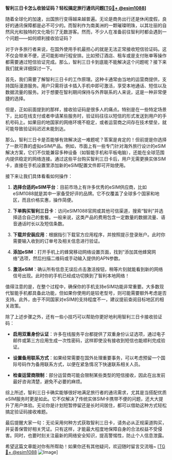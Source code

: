 **智利三日卡怎么收验证码？轻松搞定旅行通讯问题[[TG💪+ @esim1088](https://t.me/s/esim1088)]**

随着全球化的加速，出国旅行变得越来越普遍。无论是商务出行还是休闲度假，良好的通讯保障都是必不可少的。而智利作为南美洲的一颗璀璨明珠，以其壮丽的自然风光和独特的文化吸引了无数游客。然而，不少人在准备前往智利时都会遇到一个问题——如何顺利接收验证码？

对于许多旅行者来说，在国外使用手机最担心的就是无法正常接收短信验证码。这不仅会带来不便，还可能影响行程安排。比如预订酒店、租车或是支付账单等操作都需要通过短信验证完成。那么，智利三日卡到底能不能解决这个问题呢？接下来我们就来详细探讨一下。

首先，我们需要了解智利三日卡的工作原理。这种卡通常由当地的运营商提供，支持国际漫游服务。用户只需将该卡插入手机中即可激活，享受本地通话、短信以及数据流量的服务。对于想要在智利期间保持与外界联系的人来说，这是一种非常便捷的选择。

但是，正如前面提到的那样，接收验证码是很多人的痛点。特别是在一些特定场景下，比如在线支付或者申请某些服务时，验证码往往以短信的形式发送到用户的手机号码上。如果目的地国家的网络环境不稳定，或者运营商之间存在技术壁垒，就可能导致验证码迟迟未能到达。

那么，智利三日卡是否能够有效解决这一难题呢？答案是肯定的！但前提是你选择了一款可靠的虚拟eSIM产品。例如，市面上有一些专门针对海外旅行设计的eSIM解决方案，它们不仅能兼容多种设备（如智能手机和平板电脑），还能在全球范围内提供稳定的网络连接。通过这些平台购买智利三日卡后，用户无需更换实体SIM卡，直接在手机设置里添加新的eSIM配置文件即可开始使用。

接下来让我们具体看看如何操作：

1. **选择合适的eSIM平台**：目前市场上有许多优秀的eSIM供应商，比如eSIM1088就是其中一家备受好评的品牌。它不仅覆盖了全球多个国家和地区，而且价格实惠，操作简便。
   
2. **下单购买智利三日卡**：访问eSIM1088官网或其他可信渠道，搜索“智利”并选择适合自己的套餐。一般来说，这类产品的费用包含一定数量的数据流量、语音通话时长以及短信条数。

3. **下载并安装应用**：根据指引下载官方应用程序，并按照提示登录账户。此时你需要输入收到的订单号及相关信息进行验证。

4. **添加eSIM**：打开手机上的蜂窝移动网络设置页面，找到“添加其他蜂窝网络”选项，然后扫描二维码或手动输入提供的APN参数。

5. **激活eSIM**：确认所有信息无误后点击激活按钮，稍等片刻就能看到新的网络信号出现。此时你的手机已经成功切换到了智利本地网络！

值得注意的是，在整个过程中，确保你的手机支持eSIM功能非常重要。大多数现代智能手机都具备此功能，但如果你使用的是较老型号，则可能需要额外考虑是否支持。此外，由于不同国家对eSIM的支持程度不一，建议提前查阅目标地区的相关政策。

除了上述步骤之外，还有一些小技巧可以帮助你更好地利用智利三日卡接收验证码：

- **启用双重身份认证**：许多在线服务平台都提供了双重身份认证选项，通过电子邮件或第三方应用生成一次性密码，这样即使没有接收到短信也能顺利完成验证。
  
- **设置备用联系方式**：如果经常需要在国外处理重要事务，可以考虑预留一个国际号码作为备用联系方式，以便在紧急情况下快速联系相关人员。

- **检查运营商限制**：部分运营商可能会限制某些类型的短信接收，因此在出发前最好咨询清楚，避免不必要的麻烦。

综上所述，智利三日卡确实能够很好地满足旅行者的通讯需求，尤其是当搭配优质eSIM服务时更是如此。它不仅解决了传统实体SIM卡携带不便的问题，还大大提升了用户体验。无论你是计划短暂停留还是长时间居住，都可以借助这种方式轻松搞定验证码接收难题。

最后提醒大家一句：无论采用何种方式获取智利三日卡，请务必从正规渠道购买，并妥善保管好相关凭证。只有这样，才能最大程度地保障自身的合法权益不受侵害。同时，也要时刻关注最新的网络安全知识，提高警惕性，防止个人信息泄露。

希望这篇文章能对你有所帮助！如果你还有其他疑问，欢迎随时留言交流哦~ [[TG💪+ @esim1088](https://t.me/s/esim1088) ![Image](https://i.postimg.cc/4NQfJmqS/Snipaste-2025-05-13-00-14-12.png)]